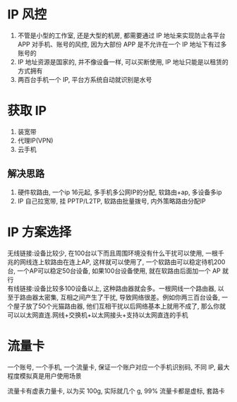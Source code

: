 # IP 风控

1. 不管是小型的工作室, 还是大型的机房, 都需要通过 IP 地址来实现防止各平台 APP 对手机、账号的风控, 因为大部份 APP 是不允许在一个
   IP 地址下有过多账号的
2. IP 地址资源是国家的, 并不像设备一样, 可以买断使用, IP 地址只能是以租赁的方式拥有
3. 两百台手机一个 IP, 平台方系统自动就识别是水号

# 获取 IP

1. 装宽带
2. 代理IP(VPN)
3. 云手机

## 解决思路

1. 硬件软路由, 一个ip 16元起, 多手机多公网IP的分配, 软路由+ap, 多设备多ip
2. IP 自己拉宽带, 挂 PPTP/L2TP, 软路由批量拨号, 内外策略路由分配IP

# IP 方案选择

无线链接:设备比较少, 在100台以下而且周围环境没有什么干扰可以使用, 一根千兆的网线连上软路由在连上AP, 这样就可以使用了,
一个软路由可以稳定待机200台, 一个AP可以稳定50台设备, 如果100台设备使用, 就在软路由后面加一个 AP 就行  
有线链接:设备比较多100设备以上, 这种路由器就会多。一根网线一个路由器, 以至于路由器太密集, 互相之间产生了干扰,
导致网络很差。例如你两三百台设备, 一个屋子放了50个光猫路由器, 他们互相干扰以后网络基本上就用不成了,
那么你就可以以太网直连.网线+交换机+以太网接头+支持以太网直连的手机

# 流量卡

一个账号, 一个手机, 一个流量卡, 保证一个账户对应一个手机识别码, 不同 IP, 最大程度模拟真是用户使用场景

流量卡有虚表力量卡, 以为买 100g, 实际就几个 g, 99% 流量卡都是虚标, 套路卡
